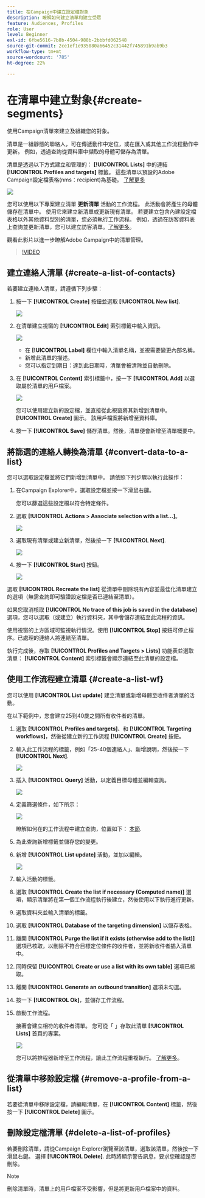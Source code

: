 ```yaml
---
title: 在Campaign中建立設定檔對象
description: 瞭解如何建立清單和建立受眾
feature: Audiences, Profiles
role: User
level: Beginner
exl-id: 6fbe5616-7b8b-4504-988b-2bbbfd062548
source-git-commit: 2ce1ef1e935080a66452c31442f745891b9ab9b3
workflow-type: tm+mt
source-wordcount: '785'
ht-degree: 22%

---
```


# 在清單中建立對象{#create-segments}

使用Campaign清單來建立及組織您的對象。

清單是一組靜態的聯絡人，可在傳遞動作中定位，或在匯入或其他工作流程動作中更新。 例如，透過查詢從資料庫中擷取的母體可儲存為清單。

清單是透過以下方式建立和管理的： **[!UICONTROL Lists]** 中的連結 **[!UICONTROL Profiles and targets]** 標籤。 這些清單以預設的Adobe Campaign設定檔表格(nms：recipient)為基礎。 [了解更多](../dev/datamodel.md#ootb-profiles.md)

![](assets/list-dashboard.png)

您可以使用以下專案建立清單 **更新清單** 活動的工作流程。 此活動會將產生的母體儲存在清單中。 使用它來建立新清單或更新現有清單。 若要建立包含內建設定檔表格以外其他資料型別的清單，您必須執行工作流程。 例如，透過在訪客資料表上查詢並更新清單，您可以建立訪客清單。[了解更多](#create-a-list-wf)。

觀看此影片以進一步瞭解Adobe Campaign中的清單管理。

>[!VIDEO](https://video.tv.adobe.com/v/334909?quality=12)


## 建立連絡人清單 {#create-a-list-of-contacts}

若要建立連絡人清單，請遵循下列步驟：

1. 按一下 **[!UICONTROL Create]** 按鈕並選取 **[!UICONTROL New list]**.

   ![](assets/new-list.png)

1. 在清單建立視窗的 **[!UICONTROL Edit]** 索引標籤中輸入資訊。

   ![](assets/list-details.png)

   * 在 **[!UICONTROL Label]** 欄位中輸入清單名稱，並視需要變更內部名稱。
   * 新增此清單的描述。
   * 您可以指定到期日：達到此日期時，清單會被清除並自動刪除。


1. 在 **[!UICONTROL Content]** 索引標籤中，按一下 **[!UICONTROL Add]** 以選取屬於清單的用戶檔案。

   ![](assets/add-profiles-to-a-list.png)

   您可以使用建立新的設定檔，並直接從此視窗將其新增到清單中。 **[!UICONTROL Create]** 圖示。 該用戶檔案將新增至資料庫。

1. 按一下 **[!UICONTROL Save]** 儲存清單。然後，清單便會新增至清單概要中。


## 將篩選的連絡人轉換為清單 {#convert-data-to-a-list}

您可以選取設定檔並將它們新增到清單中。 請依照下列步驟以執行此操作：

1. 在Campaign Explorer中，選取設定檔並按一下滑鼠右鍵。

   您可以篩選這些設定檔以符合特定條件。

1. 選取 **[!UICONTROL Actions > Associate selection with a list...]**。

   ![](assets/add-selection-to-a-list.png)

1. 選取現有清單或建立新清單，然後按一下 **[!UICONTROL Next]**.

   ![](assets/select-the-list.png)

1. 按一下 **[!UICONTROL Start]** 按鈕。

   ![](assets/record-a-list.png)

選取 **[!UICONTROL Recreate the list]** 從清單中刪除現有內容並最佳化清單建立的選項（無需查詢即可驗證設定檔是否已連結至清單）。

如果您取消核取 **[!UICONTROL No trace of this job is saved in the database]** 選項，您可以選取（或建立）執行資料夾，其中會儲存連結至此流程的資訊。

使用視窗的上方區域可監視執行情況。使用 **[!UICONTROL Stop]** 按鈕可停止程序。已處理的連絡人將連結至清單。

執行完成後，存取 **[!UICONTROL Profiles and Targets > Lists]** 功能表並選取清單： **[!UICONTROL Content]** 索引標籤會顯示連結至此清單的設定檔。


## 使用工作流程建立清單  {#create-a-list-wf}

您可以使用 **[!UICONTROL List update]** 建立清單或新增母體至收件者清單的活動。

在以下範例中，您會建立25到40歲之間所有收件者的清單。

1. 選取 **[!UICONTROL Profiles and targets]**、和 **[!UICONTROL Targeting workflows]**，然後從建立新的工作流程 **[!UICONTROL Create]** 按鈕。
1. 輸入此工作流程的標籤，例如「25-40個連絡人」、新增說明，然後按一下 **[!UICONTROL Next]**.

   ![](assets/targeting-wf-sample.png)

1. 插入 **[!UICONTROL Query]** 活動，以定義目標母體並編輯查詢。

   ![](assets/targeting-wf-edit-query.png)

1. 定義篩選條件，如下所示：

   ![](assets/targeting-wf-age-filter.png)

   瞭解如何在的工作流程中建立查詢，位置如下： [本節](https://experienceleague.adobe.com/docs/campaign/automation/workflows/wf-activities/targeting-activities/query.html).

1. 為此查詢新增標籤並儲存您的變更。
1. 新增 **[!UICONTROL List update]** 活動，並加以編輯。

   ![](assets/list-update-activity.png)

1. 輸入活動的標籤。
1. 選取 **[!UICONTROL Create the list if necessary (Computed name)]** 選項，顯示清單將在第一個工作流程執行後建立，然後使用以下執行進行更新。
1. 選取資料夾並輸入清單的標籤。
1. 選取 **[!UICONTROL Database of the targeting dimension]** 以儲存表格。
1. 離開 **[!UICONTROL Purge the list if it exists (otherwise add to the list)]** 選項已核取，以刪除不符合目標定位條件的收件者，並將新收件者插入清單中。
1. 同時保留 **[!UICONTROL Create or use a list with its own table]** 選項已核取。
1. 離開 **[!UICONTROL Generate an outbound transition]** 選項未勾選。
1. 按一下 **[!UICONTROL Ok]**，並儲存工作流程。
1. 啟動工作流程。

   接著會建立相符的收件者清單。 您可從「 」存取此清單 **[!UICONTROL Lists]** 首頁的專案。

   ![](assets/access-new-list.png)

   您可以將排程器新增至工作流程，讓此工作流程重複執行。 [了解更多](https://experienceleague.adobe.com/docs/campaign/automation/workflows/wf-activities/flow-control-activities/scheduler.html)。

## 從清單中移除設定檔 {#remove-a-profile-from-a-list}

若要從清單中移除設定檔，請編輯清單，在 **[!UICONTROL Content]** 標籤，然後按一下 **[!UICONTROL Delete]** 圖示。

## 刪除設定檔清單 {#delete-a-list-of-profiles}

若要刪除清單，請從Campaign Explorer瀏覽至該清單，選取該清單，然後按一下滑鼠右鍵。 選擇 **[!UICONTROL Delete]**. 此時將顯示警告訊息，要求您確認是否刪除。

>[!NOTE]
>
>刪除清單時，清單上的用戶檔案不受影響，但是將更新用戶檔案中的資料。

